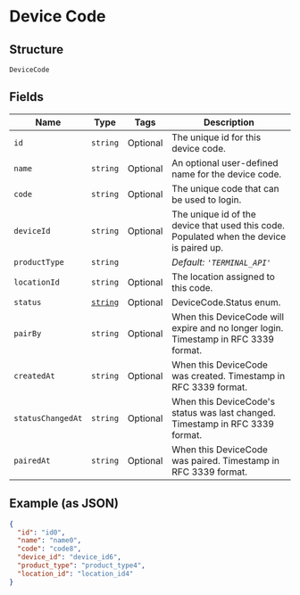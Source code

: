 
# Device Code

## Structure

`DeviceCode`

## Fields

| Name | Type | Tags | Description |
|  --- | --- | --- | --- |
| `id` | `string` | Optional | The unique id for this device code. |
| `name` | `string` | Optional | An optional user-defined name for the device code. |
| `code` | `string` | Optional | The unique code that can be used to login. |
| `deviceId` | `string` | Optional | The unique id of the device that used this code. Populated when the device is paired up. |
| `productType` | `string` |  | *Default: `'TERMINAL_API'`* |
| `locationId` | `string` | Optional | The location assigned to this code. |
| `status` | [`string`](/doc/models/device-code-status.md) | Optional | DeviceCode.Status enum. |
| `pairBy` | `string` | Optional | When this DeviceCode will expire and no longer login. Timestamp in RFC 3339 format. |
| `createdAt` | `string` | Optional | When this DeviceCode was created. Timestamp in RFC 3339 format. |
| `statusChangedAt` | `string` | Optional | When this DeviceCode's status was last changed. Timestamp in RFC 3339 format. |
| `pairedAt` | `string` | Optional | When this DeviceCode was paired. Timestamp in RFC 3339 format. |

## Example (as JSON)

```json
{
  "id": "id0",
  "name": "name0",
  "code": "code8",
  "device_id": "device_id6",
  "product_type": "product_type4",
  "location_id": "location_id4"
}
```

